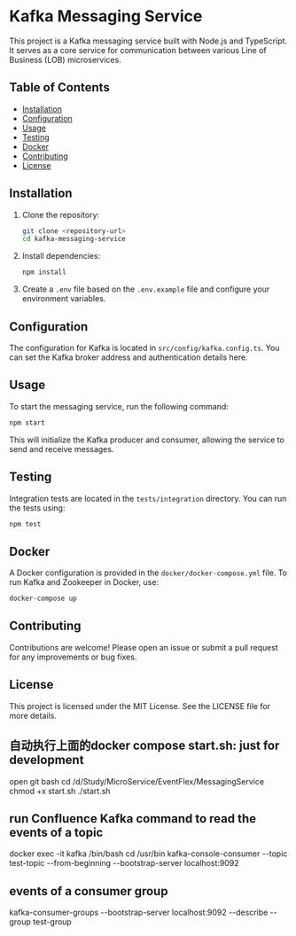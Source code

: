 # Kafka Messaging Service

This project is a Kafka messaging service built with Node.js and TypeScript. It serves as a core service for communication between various Line of Business (LOB) microservices.

## Table of Contents

- [Installation](#installation)
- [Configuration](#configuration)
- [Usage](#usage)
- [Testing](#testing)
- [Docker](#docker)
- [Contributing](#contributing)
- [License](#license)

## Installation

1. Clone the repository:
   ```bash
   git clone <repository-url>
   cd kafka-messaging-service
   ```

2. Install dependencies:
   ```bash
   npm install
   ```

3. Create a `.env` file based on the `.env.example` file and configure your environment variables.

## Configuration

The configuration for Kafka is located in `src/config/kafka.config.ts`. You can set the Kafka broker address and authentication details here.

## Usage

To start the messaging service, run the following command:
```bash
npm start
```

This will initialize the Kafka producer and consumer, allowing the service to send and receive messages.

## Testing

Integration tests are located in the `tests/integration` directory. You can run the tests using:
```bash
npm test
```

## Docker

A Docker configuration is provided in the `docker/docker-compose.yml` file. To run Kafka and Zookeeper in Docker, use:
```bash
docker-compose up
```

## Contributing

Contributions are welcome! Please open an issue or submit a pull request for any improvements or bug fixes.

## License

This project is licensed under the MIT License. See the LICENSE file for more details.

## 自动执行上面的docker compose start.sh: just for development                   
open git bash
cd /d/Study/MicroService/EventFlex/MessagingService
chmod +x start.sh
./start.sh

## run Confluence Kafka command to read the events of a topic
docker exec -it kafka /bin/bash
cd /usr/bin
kafka-console-consumer --topic test-topic --from-beginning --bootstrap-server localhost:9092
## events of a consumer group
kafka-consumer-groups --bootstrap-server localhost:9092 --describe --group test-group